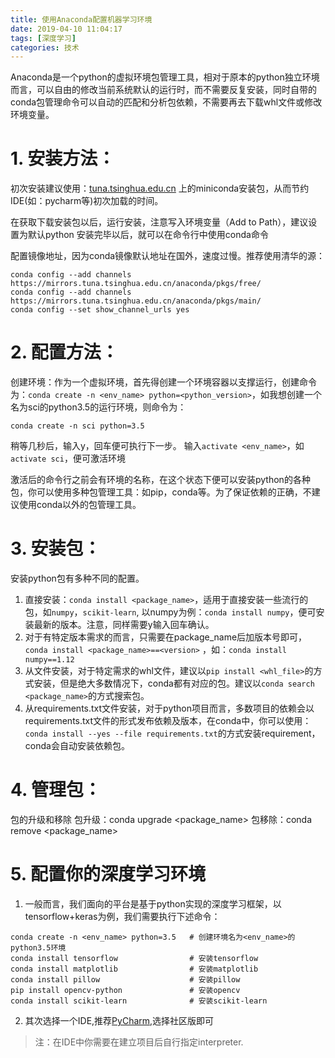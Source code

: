 ```yaml
---
title: 使用Anaconda配置机器学习环境
date: 2019-04-10 11:04:17
tags: [深度学习]
categories: 技术
---
```

Anaconda是一个python的虚拟环境包管理工具，相对于原本的python独立环境而言，可以自由的修改当前系统默认的运行时，而不需要反复安装，同时自带的conda包管理命令可以自动的匹配和分析包依赖，不需要再去下载whl文件或修改环境变量。

# 1. 安装方法：

初次安装建议使用：[tuna.tsinghua.edu.cn](https://mirrors.tuna.tsinghua.edu.cn) 上的miniconda安装包，从而节约IDE(如：pycharm等)初次加载的时间。

在获取下载安装包以后，运行安装，注意写入环境变量（Add to Path），建议设置为默认python
安装完毕以后，就可以在命令行中使用conda命令

配置镜像地址，因为conda镜像默认地址在国外，速度过慢。推荐使用清华的源：
```shell
conda config --add channels https://mirrors.tuna.tsinghua.edu.cn/anaconda/pkgs/free/
conda config --add channels https://mirrors.tuna.tsinghua.edu.cn/anaconda/pkgs/main/
conda config --set show_channel_urls yes
```
# 2. 配置方法：

创建环境：作为一个虚拟环境，首先得创建一个环境容器以支撑运行，创建命令为：`conda create -n <env_name> python=<python_version>`，如我想创建一个名为sci的python3.5的运行环境，则命令为：
```shell
conda create -n sci python=3.5
```
稍等几秒后，输入y，回车便可执行下一步。
输入`activate <env_name>`，如`activate sci`，便可激活环境

激活后的命令行之前会有环境的名称，在这个状态下便可以安装python的各种包，你可以使用多种包管理工具：如pip，conda等。为了保证依赖的正确，不建议使用conda以外的包管理工具。

# 3. 安装包：
安装python包有多种不同的配置。
1. 直接安装：`conda install <package_name>`，适用于直接安装一些流行的包，如`numpy`，`scikit-learn`, 以numpy为例：`conda install numpy`，便可安装最新的版本。注意，同样需要y输入回车确认。
2. 对于有特定版本需求的而言，只需要在package_name后加版本号即可，`conda install <package_name>==<version>` ，如：`conda install numpy==1.12`
3. 从文件安装，对于特定需求的whl文件，建议以`pip install <whl_file>`的方式安装，但是绝大多数情况下，conda都有对应的包。建议以`conda search <package_name>`的方式搜索包。
4. 从requirements.txt文件安装，对于python项目而言，多数项目的依赖会以requirements.txt文件的形式发布依赖及版本，在conda中，你可以使用：`conda install --yes --file requirements.txt`的方式安装requirement，conda会自动安装依赖包。

# 4. 管理包：
包的升级和移除
包升级：conda upgrade <package_name>
包移除：conda remove <package_name>

# 5. 配置你的深度学习环境
1. 一般而言，我们面向的平台是基于python实现的深度学习框架，以tensorflow+keras为例，我们需要执行下述命令：
```shell
conda create -n <env_name> python=3.5   # 创建环境名为<env_name>的python3.5环境
conda install tensorflow                # 安装tensorflow
conda install matplotlib                # 安装matplotlib
conda install pillow                    # 安装pillow
pip install opencv-python               # 安装opencv
conda install scikit-learn              # 安装scikit-learn
```
2. 其次选择一个IDE,推荐[PyCharm](https://www.jetbrains.com/pycharm/download/),选择社区版即可

> 注：在IDE中你需要在建立项目后自行指定interpreter.
